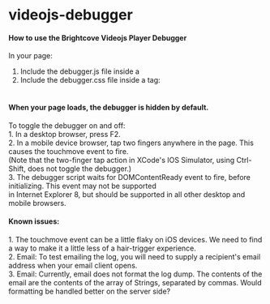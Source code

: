 videojs-debugger
================

<h4>How to use the Brightcove Videojs Player Debugger</h4>

In your page:<br>
1. Include the debugger.js file inside a <script> tag:<br>
   <script src="http://url-to-debugger.js"></script><br>
2. Include the debugger.css file inside a <link> tag:<br>
   <link href="http://url-to-debugger.css" rel="stylesheet" type="text/css"><br>

<h4>When your page loads, the debugger is hidden by default.</h4>
To toggle the debugger on and off:<br>
1. In a desktop browser, press F2.<br>
2. In a mobile device browser, tap two fingers anywhere in the page.  This causes the touchmove event to fire.<br>
   (Note that the two-finger tap action in XCode's IOS Simulator, using Ctrl-Shift, does not toggle the debugger.)<br>
3. The debugger script waits for DOMContentReady event to fire, before initializing.  This event may not be supported <br>in Internet Explorer 8, but should be supported in all other desktop and mobile browsers.<br>

<h4>Known issues:</h4>
1. The touchmove event can be a little flaky on iOS devices.  We need to find a way to make it a little less of a hair-trigger experience.<br>
2. Email: To test emailing the log, you will need to supply a recipient's email address when your email client opens.<br>
3. Email: Currently, email does not format the log dump.  The contents of the email are the contents of the array of Strings, separated by commas.  Would formatting be handled better on the server side?<br>
